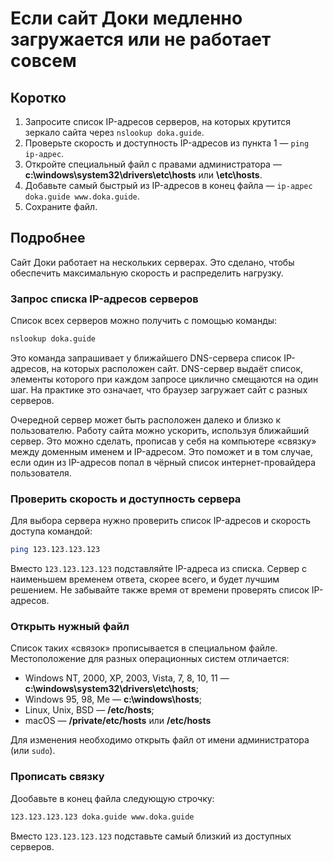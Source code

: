 # Если сайт Доки медленно загружается или не работает совсем

## Коротко

1. Запросите список IP-адресов серверов, на которых крутится зеркало сайта через `nslookup doka.guide`.
2. Проверьте скорость и доступность IP-адресов из пункта 1 — `ping ip-адрес`.
3. Откройте специальный файл с правами администратора — **c:\windows\system32\drivers\etc\hosts** или **\etc\hosts**. 
4. Добавьте самый быстрый из IP-адресов в конец файла — `ip-адрес doka.guide www.doka.guide`.
5. Сохраните файл.

## Подробнее

Сайт Доки работает на нескольких серверах. Это сделано, чтобы обеспечить максимальную скорость и распределить нагрузку.

### Запрос списка IP-адресов серверов

Список всех серверов можно получить с помощью команды:

```bash
nslookup doka.guide
```

Это команда запрашивает у ближайшего DNS-сервера список IP-адресов, на которых расположен сайт. DNS-сервер выдаёт список, элементы которого при каждом запросе циклично смещаются на один шаг. На практике это означает, что браузер загружает сайт с разных серверов.

Очередной сервер может быть расположен далеко и близко к пользователю. Работу сайта можно ускорить, используя ближайший сервер. Это можно сделать, прописав у себя на компьютере «связку» между доменным именем и IP-адресом. Это поможет и в том случае, если один из IP-адресов попал в чёрный список интернет-провайдера пользователя.

### Проверить скорость и доступность сервера

Для выбора сервера нужно проверить список IP-адресов и скорость доступа командой:

```bash
ping 123.123.123.123
```

Вместо `123.123.123.123` подставляйте IP-адреса из списка. Сервер с наименьшем временем ответа, скорее всего, и будет лучшим решением. Не забывайте также время от времени проверять список IP-адресов.

### Открыть нужный файл

Список таких «связок» прописывается в специальном файле. Местоположение для разных операционных систем отличается:

- Windows NT, 2000, XP, 2003, Vista, 7, 8, 10, 11 — **c:\windows\system32\drivers\etc\hosts**;
- Windows 95, 98, Me — **c:\windows\hosts**;
- Linux, Unix, BSD — **/etc/hosts**;
- macOS — **/private/etc/hosts** или **/etc/hosts**

Для изменения необходимо открыть файл от имени администратора (или `sudo`).

### Прописать связку

Дообавьте в конец файла следующую строчку:

```bash
123.123.123.123 doka.guide www.doka.guide
```

Вместо `123.123.123.123` подставьте самый близкий из доступных серверов.

